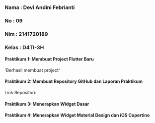 ### Nama    : Devi Andini Febrianti
### No      : 09
### Nim     : 2141720189
### Kelas   : D4TI-3H

#### Praktikum 1: Membuat Project Flutter Baru
'Berhasil membuat project'

#### Praktikum 2: Membuat Repository GitHub dan Laporan Praktikum
Link Repositori: 

#### Praktikum 3: Menerapkan Widget Dasar

#### Praktikum 4: Menerapkan Widget Material Design dan iOS Cupertino
